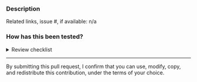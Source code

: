 ### Description

<!-- Include a summary of the changes and the related issue. -->

<!-- Also include relevant motivation and context. -->

Related links, issue #, if available: n/a

### How has this been tested?

<!-- How did you test to verify your changes? -->

<!-- How can reviewers test these changes efficiently? -->

<details>
   <summary>Review checklist</summary>

_The following items are to be evaluated by the author(s) and the reviewer(s)._

#### Correctness

- _Changes include appropriate documentation updates._
- _Changes are backward-compatible if not indicated, see [`CONTRIBUTING.md`](https://github.com/cloudscape-design/components/blob/main/CONTRIBUTING.md#public-apis)._
- _Changes do not include unsupported browser features, see [`CONTRIBUTING.md`](https://github.com/cloudscape-design/components/blob/main/CONTRIBUTING.md#browsers-support)._
- _Changes were manually tested for accessibility, see [accessibility guidelines](https://cloudscape.design/foundation/core-principles/accessibility/)._

#### Security

- _If the code handles URLs: all URLs are validated through [the `checkSafeUrl` function](https://github.com/cloudscape-design/components/blob/main/src/internal/utils/check-safe-url.ts)._

#### Testing

- _Changes are covered with new/existing unit tests?_
- _Changes are covered with new/existing integration tests?_
</details>

---

By submitting this pull request, I confirm that you can use, modify, copy, and redistribute this contribution, under the terms of your choice.
